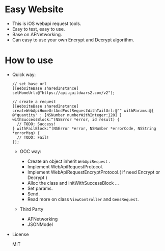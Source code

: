 # Easy Website

* This is iOS webapi request tools.
* Easy to test, easy to use.
* Base on AFNetworking.
* Can easy to use your own Encrypt and Decrypt algorithm.

# How to use

* Quick way:

  ```
  // set base url
  [[WebsiteBase sharedInstance] setHomeUrl:@"https://api.guildwars2.com/v2"];
  
  // create a request
  [[WebsiteBase sharedInstance] createWebApiHomeUrlAndPostRequestWithTailUrl:@"" withParams:@{ @"quantity" : [NSNumber numberWithInteger:120] } 
  withSuccessBlock:^(NSError *error, id result) {
    // TODO: Success!
  } withFailBlock:^(NSError *error, NSNumber *errorCode, NSString *errorMsg) {
    // TODO: Fail!
  }];
  ```
  
  * OOC way:
    * Create an object inherit ```WebApiRequest``` .
    * Implement WebApiRequestProtocol.
    * Implement WebApiRequestEncryptProtocol.( if need Encrypt or Decrypt )
    * Alloc the class and initWithSuccessBlock ...
    * Set params.
    * Send.
    * Read more on class ```ViewController``` and ```GemsRequest```.
    
  * Third Party
    * AFNetworking
    * JSONModel
    
* License

  MIT
